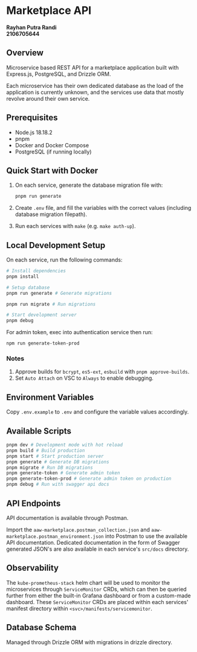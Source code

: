 # Marketplace API

**Rayhan Putra Randi**<br>
**2106705644**

## Overview

Microservice based REST API for a marketplace application built with Express.js, PostgreSQL, and Drizzle ORM.

Each microservice has their own dedicated database as the load of the application is currently unknown, and the services use data that mostly revolve around their own service.

## Prerequisites

- Node.js 18.18.2
- pnpm
- Docker and Docker Compose
- PostgreSQL (if running locally)

## Quick Start with Docker

1. On each service, generate the database migration file with:

    ```bash
    pnpm run generate
    ```
2. Create `.env` file, and fill the variables with the correct values (including database migration filepath).
3. Run each services with `make` (e.g. `make auth-up`).


## Local Development Setup

On each service, run the following commands:

```bash
# Install dependencies
pnpm install

# Setup database
pnpm run generate # Generate migrations

pnpm run migrate # Run migrations

# Start development server
pnpm debug

```

For admin token, exec into authentication service then run:

```
npm run generate-token-prod
```

### Notes
1. Approve builds for `bcrypt`, `es5-ext`, `esbuild` with `pnpm approve-builds`.
2. Set `Auto Attach` on VSC to `Always` to enable debugging.

## Environment Variables

Copy `.env.example` to `.env` and configure the variable values accordingly.


## Available Scripts

```bash
pnpm dev # Development mode with hot reload
pnpm build # Build production
pnpm start # Start production server
pnpm generate # Generate DB migrations
pnpm migrate # Run DB migrations
pnpm generate-token # Generate admin token
pnpm generate-token-prod # Generate admin token on production
pnpm debug # Run with swagger api docs
```

## API Endpoints

API documentation is available through Postman. 

Import the `aaw-marketplace.postman_collection.json` and `aaw-marketplace.postman_environment.json` into Postman to use the available API documentation. Dedicated documentation in the form of Swagger generated JSON's are also available in each service's `src/docs` directory.

## Observability

The `kube-prometheus-stack` helm chart will be used to monitor the microservices through `ServiceMonitor` CRDs, which can then be queried further from either the built-in Grafana dashboard or from a custom-made dashboard. These `ServiceMonitor` CRDs are placed within each services' manifest directory within `<svc>/manifests/servicemonitor`.

## Database Schema

Managed through Drizzle ORM with migrations in drizzle directory.
